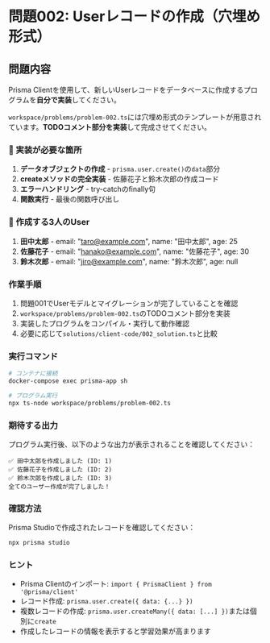 # 問題002: Userレコードの作成（穴埋め形式）

## 問題内容

Prisma Clientを使用して、新しいUserレコードをデータベースに作成するプログラムを**自分で実装**してください。

`workspace/problems/problem-002.ts`には穴埋め形式のテンプレートが用意されています。**TODOコメント部分を実装**して完成させてください。

### 📝 実装が必要な箇所

1. **データオブジェクトの作成** - `prisma.user.create()`の`data`部分
2. **createメソッドの完全実装** - 佐藤花子と鈴木次郎の作成コード
3. **エラーハンドリング** - try-catchのfinally句
4. **関数実行** - 最後の関数呼び出し

### 🎯 作成する3人のUser

1. **田中太郎** - email: "taro@example.com", name: "田中太郎", age: 25
2. **佐藤花子** - email: "hanako@example.com", name: "佐藤花子", age: 30  
3. **鈴木次郎** - email: "jiro@example.com", name: "鈴木次郎", age: null

### 作業手順

1. 問題001でUserモデルとマイグレーションが完了していることを確認
2. `workspace/problems/problem-002.ts`のTODOコメント部分を実装
3. 実装したプログラムをコンパイル・実行して動作確認
4. 必要に応じて`solutions/client-code/002_solution.ts`と比較

### 実行コマンド

```bash
# コンテナに接続
docker-compose exec prisma-app sh

# プログラム実行
npx ts-node workspace/problems/problem-002.ts
```

### 期待する出力

プログラム実行後、以下のような出力が表示されることを確認してください：

```
✅ 田中太郎を作成しました (ID: 1)
✅ 佐藤花子を作成しました (ID: 2)  
✅ 鈴木次郎を作成しました (ID: 3)
全てのユーザー作成が完了しました！
```

### 確認方法

Prisma Studioで作成されたレコードを確認してください：

```bash
npx prisma studio
```

### ヒント

- Prisma Clientのインポート: `import { PrismaClient } from '@prisma/client'`
- レコード作成: `prisma.user.create({ data: {...} })`
- 複数レコードの作成: `prisma.user.createMany({ data: [...] })`または個別に`create`
- 作成したレコードの情報を表示すると学習効果が高まります